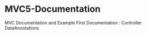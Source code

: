 # MVC5-Documentation
MVC Documentation and Example
First Documentation : Controller DataAnnotations

